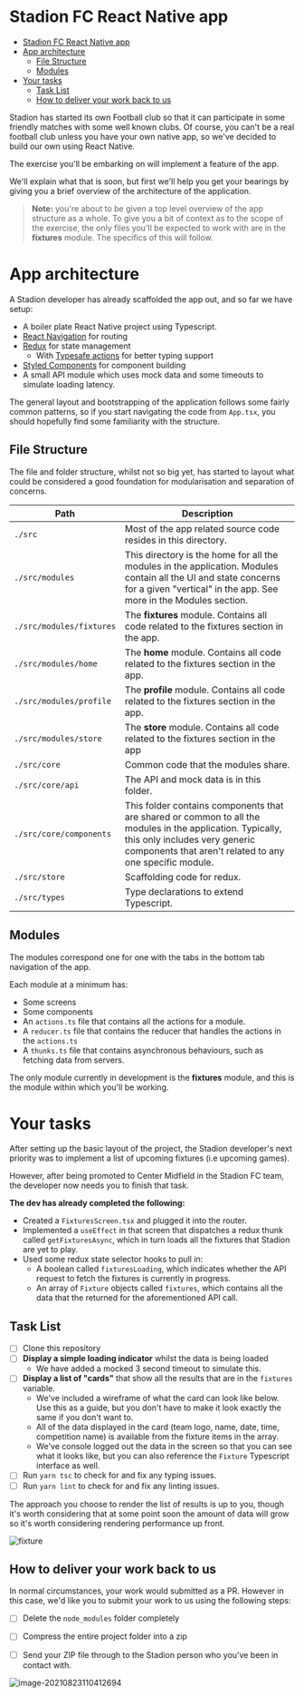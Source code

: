 # Stadion FC React Native app

* [Stadion FC React Native app](#stadion-fc-react-native-app)
* [App architecture](#app-architecture)
   * [File Structure](#file-structure)
   * [Modules](#modules)
* [Your tasks](#your-tasks)
   * [Task List](#task-list)
   * [How to deliver your work back to us](#how-to-deliver-your-work-back-to-us)

Stadion has started its own Football club so that it can participate in some friendly matches with some well known clubs. Of course, you can't be a real football club unless you have your own native app, so we've decided to build our own using React Native.

The exercise you'll be embarking on will implement a feature of the app.

We'll explain what that is soon, but first we'll help you get your bearings by giving you a brief overview of the architecture of the application.

> **Note:**  you're about to be given a top level overview of the app structure as a whole. To give you a bit of context as to the scope of the exercise, the only files you'll be expected to work with are in the **fixtures** module. The specifics of this will follow.

# App architecture

A Stadion developer has already scaffolded the app out, and so far we have setup:

- A boiler plate React Native project using Typescript.
- [React Navigation](https://github.com/react-navigation/react-navigation) for routing
- [Redux](https://redux.js.org) for state management
  - With [Typesafe actions](https://github.com/piotrwitek/typesafe-actions) for better typing support
- [Styled Components](https://www.styled-components.com) for component building
- A small API module which uses mock data and some timeouts to simulate loading latency.

The general layout and bootstrapping of the application follows some fairly common patterns, so if you start navigating the code from `App.tsx`, you should hopefully find some familiarity with the structure.

## File Structure

The file and folder structure, whilst not so big yet, has started to layout what could be considered a good foundation for modularisation and separation of concerns.

| Path                     | Description                                                  |
| ------------------------ | ------------------------------------------------------------ |
| `./src`                  | Most of the app related source code resides in this directory. |
| `./src/modules`          | This directory is the home for all the modules in the application. Modules contain all the UI and state concerns for a given "vertical" in the app. See more in the Modules section. |
| `./src/modules/fixtures` | The **fixtures** module. Contains all code related to the fixtures section in the app. |
| `./src/modules/home`     | The **home** module. Contains all code related to the fixtures section in the app. |
| `./src/modules/profile`  | The **profile** module. Contains all code related to the fixtures section in the app. |
| `./src/modules/store`    | The **store** module. Contains all code related to the fixtures section in the app |
| `./src/core`             | Common code that the modules share.                          |
| `./src/core/api`         | The API and mock data is in this folder.                     |
| `./src/core/components`  | This folder contains components that are shared or common to all the modules in the application. Typically, this only includes very generic components that aren't related to any one specific module. |
| `./src/store`            | Scaffolding code for redux.                                  |
| `./src/types`            | Type declarations to extend Typescript.                      |

## Modules

The modules correspond one for one with the tabs in the bottom tab navigation of the app.

Each module at a minimum has:

- Some screens
- Some components
- An `actions.ts` file that contains all the actions for a module.
- A `reducer.ts` file that contains the reducer that handles the actions in the `actions.ts`
- A `thunks.ts` file that contains asynchronous behaviours, such as fetching data from servers.

The only module currently in development is the **fixtures** module, and this is the module within which you'll be working.

# Your tasks

After setting up the basic layout of the project, the Stadion developer's next priority was to implement a list of upcoming fixtures (i.e upcoming games).

However, after being promoted to Center Midfield in the Stadion FC team, the developer now needs you to finish that task.

**The dev has already completed the following:**

- Created a `FixturesScreen.tsx` and plugged it into the router.
- Implemented a `useEffect` in that screen that dispatches a redux thunk called `getFixturesAsync`, which in turn loads all the fixtures that Stadion are yet to play.
- Used some redux state selector hooks to pull in:
  - A boolean called `fixturesLoading`, which indicates whether the API request to fetch the fixtures is currently in progress.
  - An array of `Fixture` objects called `fixtures`, which contains all the data that the returned for the aforementioned API call.

## Task List

- [ ] Clone this repository
- [ ] **Display a simple loading indicator** whilst the data is being loaded
  - We have added a mocked 3 second timeout to simulate this.
- [ ] **Display a list of "cards"** that show all the results that are in the  `fixtures` variable.
	- We've included a wireframe of what the card can look like below. Use this as a guide, but you don't have to make it look exactly the same if you don't want to.
  - All of the data displayed in the card (team logo, name, date, time, competition name) is available from the fixture items in the array.
  - We've console logged out the data in the screen so that you can see what it looks like, but you can also reference the `Fixture` Typescript interface as well.
- [ ] Run `yarn tsc` to check for and fix any typing issues.
- [ ] Run `yarn lint` to check for and fix any linting issues.

The approach you choose to render the list of results is up to you, though it's worth considering that at some point soon the amount of data will grow so it's worth considering rendering performance up front.

![fixture](images/fixture.png)

## How to deliver your work back to us

In normal circumstances, your work would submitted as a PR. However in this case, we'd like you to submit your work to us using the following steps:

- [ ] Delete the `node_modules` folder completely
- [ ] Compress the entire project folder into a zip
- [ ] Send your ZIP file through to the Stadion person who you've been in contact with.





![image-20210823110412694](images/image-20210823110412694.png)
